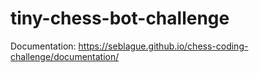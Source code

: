 # tiny-chess-bot-challenge

Documentation:
https://seblague.github.io/chess-coding-challenge/documentation/
